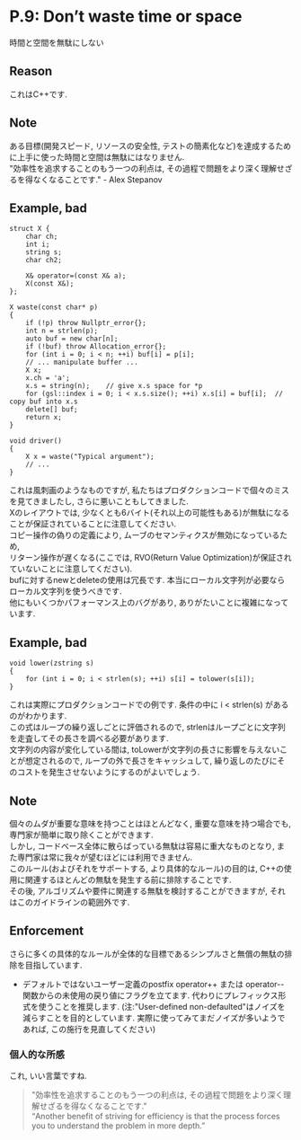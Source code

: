 # P.9: Don’t waste time or space
時間と空間を無駄にしない

## Reason
これはC++です.

## Note
ある目標(開発スピード, リソースの安全性, テストの簡素化など)を達成するために上手に使った時間と空間は無駄にはなりません.  
"効率性を追求することのもう一つの利点は, その過程で問題をより深く理解せざるを得なくなることです." - Alex Stepanov

## Example, bad
```
struct X {
    char ch;
    int i;
    string s;
    char ch2;

    X& operator=(const X& a);
    X(const X&);
};

X waste(const char* p)
{
    if (!p) throw Nullptr_error{};
    int n = strlen(p);
    auto buf = new char[n];
    if (!buf) throw Allocation_error{};
    for (int i = 0; i < n; ++i) buf[i] = p[i];
    // ... manipulate buffer ...
    X x;
    x.ch = 'a';
    x.s = string(n);    // give x.s space for *p
    for (gsl::index i = 0; i < x.s.size(); ++i) x.s[i] = buf[i];  // copy buf into x.s
    delete[] buf;
    return x;
}

void driver()
{
    X x = waste("Typical argument");
    // ...
}
```
これは風刺画のようなものですが, 私たちはプロダクションコードで個々のミスを見てきましたし, さらに悪いこともしてきました.  
Xのレイアウトでは, 少なくとも6バイト(それ以上の可能性もある)が無駄になることが保証されていることに注意してください.  
コピー操作の偽りの定義により, ムーブのセマンティクスが無効になっているため,  
リターン操作が遅くなる(ここでは, RVO(Return Value Optimization)が保証されていないことに注意してください).  
bufに対するnewとdeleteの使用は冗長です. 本当にローカル文字列が必要ならローカル文字列を使うべきです.  
他にもいくつかパフォーマンス上のバグがあり, ありがたいことに複雑になっています.

## Example, bad
```
void lower(zstring s)
{
    for (int i = 0; i < strlen(s); ++i) s[i] = tolower(s[i]);
}
```
これは実際にプロダクションコードでの例です. 条件の中に i < strlen(s) があるのがわかります.  
この式はループの繰り返しごとに評価されるので, strlenはループごとに文字列を走査してその長さを調べる必要があります.  
文字列の内容が変化している間は, toLowerが文字列の長さに影響を与えないことが想定されるので, 
ループの外で長さをキャッシュして, 繰り返しのたびにそのコストを発生させないようにするのがよいでしょう.

## Note
個々のムダが重要な意味を持つことはほとんどなく, 重要な意味を持つ場合でも, 専門家が簡単に取り除くことができます.  
しかし, コードベース全体に散らばっている無駄は容易に重大なものとなり, また専門家は常に我々が望むほどには利用できません.  
このルール(およびそれをサポートする, より具体的なルール)の目的は, C++の使用に関連するほとんどの無駄を発生する前に排除することです.  
その後, アルゴリズムや要件に関連する無駄を検討することができますが, それはこのガイドラインの範囲外です.  

## Enforcement
さらに多くの具体的なルールが全体的な目標であるシンプルさと無償の無駄の排除を目指しています.  
- デフォルトではないユーザー定義のpostfix operator++ または operator-- 関数からの未使用の戻り値にフラグを立てます. 代わりにプレフィックス形式を使うことを推奨します. (注:"User-defined non-defaulted"はノイズを減らすことを目的としています. 実際に使ってみてまだノイズが多いようであれば, この施行を見直してください)

### 個人的な所感
これ, いい言葉ですね.
>"効率性を追求することのもう一つの利点は, その過程で問題をより深く理解せざるを得なくなることです."   
“Another benefit of striving for efficiency is that the process forces you to understand the problem in more depth.”